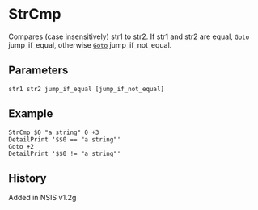 # StrCmp

Compares (case insensitively) str1 to str2. If str1 and str2 are equal, [`Goto`][1] jump\_if\_equal, otherwise [`Goto`][1] jump\_if\_not\_equal.

## Parameters

    str1 str2 jump_if_equal [jump_if_not_equal]

## Example

    StrCmp $0 "a string" 0 +3
    DetailPrint '$$0 == "a string"'
    Goto +2
    DetailPrint '$$0 != "a string"'

## History

Added in NSIS v1.2g

[1]: Goto.md